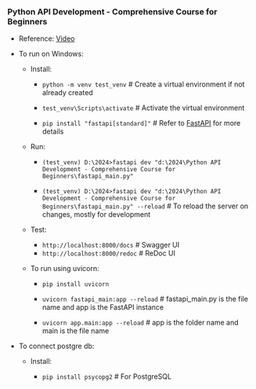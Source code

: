 ### Python API Development - Comprehensive Course for Beginners

- Reference: [Video](https://youtu.be/0sOvCWFmrtA?si=-05wLEo8dSuYzQfz)

- To run on Windows:

    - Install:
    
        - `python -m venv test_venv` # Create a virtual environment if not already created
        
        - `test_venv\Scripts\activate` # Activate the virtual environment
        
        - `pip install "fastapi[standard]"` # Refer to [FastAPI](https://fastapi.tiangolo.com/tutorial/#run-the-code:~:text=checks%2C%20autocompletion%2C%20etc.-,Install%20FastAPI,-%C2%B6) for more details

    - Run:

        - `(test_venv) D:\2024>fastapi dev "d:\2024\Python API Development - Comprehensive Course for Beginners\fastapi_main.py"`

        - `(test_venv) D:\2024>fastapi dev "d:\2024\Python API Development - Comprehensive Course for Beginners\fastapi_main.py" --reload` # To reload the server on changes, mostly for development

    - Test:
    
        - `http://localhost:8000/docs` # Swagger UI
        - `http://localhost:8000/redoc` # ReDoc UI


    - To run using uvicorn:

        - `pip install uvicorn`

        - `uvicorn fastapi_main:app --reload` # fastapi_main.py is the file name and app is the FastAPI instance

        - `uvicorn app.main:app --reload` # app is the folder name and main is the file name

- To connect postgre db:
    
    - Install:

        - `pip install psycopg2` # For PostgreSQL